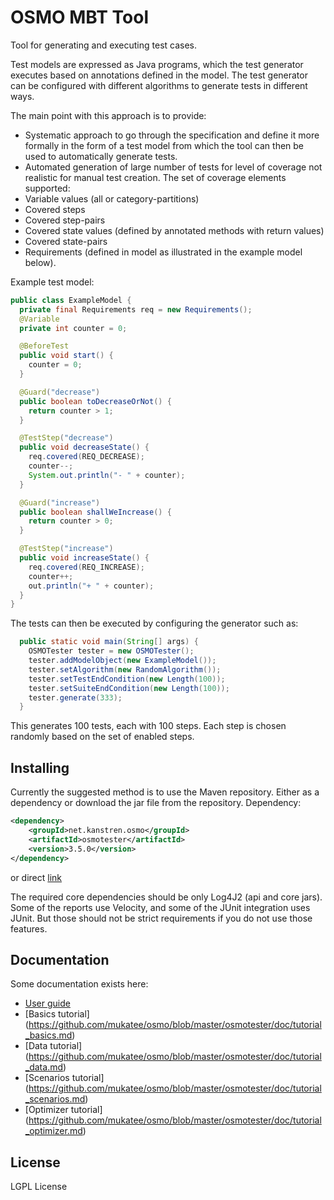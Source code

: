 OSMO MBT Tool
=============

Tool for generating and executing test cases.

Test models are expressed as Java programs, which the test generator executes based on annotations defined in the model.
The test generator can be configured with different algorithms to generate tests in different ways.

The main point with this approach is to provide:
- Systematic approach to go through the specification and define it more formally in the form of a test model from
  which the tool can then be used to automatically generate tests.
- Automated generation of large number of tests for level of coverage not realistic for manual test creation.
  The set of coverage elements supported:
 - Variable values (all or category-partitions)
 - Covered steps
 - Covered step-pairs
 - Covered state values (defined by annotated methods with return values)
 - Covered state-pairs
 - Requirements (defined in model as illustrated in the example model below).

Example test model:

```java
public class ExampleModel {
  private final Requirements req = new Requirements();
  @Variable
  private int counter = 0;

  @BeforeTest
  public void start() {
    counter = 0;
  }

  @Guard("decrease")
  public boolean toDecreaseOrNot() {
    return counter > 1;
  }

  @TestStep("decrease")
  public void decreaseState() {
    req.covered(REQ_DECREASE);
    counter--;
    System.out.println("- " + counter);
  }

  @Guard("increase")
  public boolean shallWeIncrease() {
    return counter > 0;
  }

  @TestStep("increase")
  public void increaseState() {
    req.covered(REQ_INCREASE);
    counter++;
    out.println("+ " + counter);
  }
}
```

The tests can then be executed by configuring the generator such as:

```java
  public static void main(String[] args) {
    OSMOTester tester = new OSMOTester();
    tester.addModelObject(new ExampleModel());
    tester.setAlgorithm(new RandomAlgorithm());
    tester.setTestEndCondition(new Length(100));
    tester.setSuiteEndCondition(new Length(100));
    tester.generate(333);
  }
```

This generates 100 tests, each with 100 steps. Each step is chosen randomly based on the set of enabled steps.

Installing
----------

Currently the suggested method is to use the Maven repository. Either as a dependency or download the jar file from the repository.
Dependency:

```xml
<dependency>
	<groupId>net.kanstren.osmo</groupId>
	<artifactId>osmotester</artifactId>
	<version>3.5.0</version>
</dependency>
```

or direct [link](http://central.maven.org/maven2/net/kanstren/osmo/osmotester/3.5.0/osmotester-3.5.0.jar)

The required core dependencies should be only Log4J2 (api and core jars).
Some of the reports use Velocity, and some of the JUnit integration uses JUnit. But those should not be strict requirements if you do not use those features.

Documentation
-------------

Some documentation exists here:

 - [User guide](https://github.com/mukatee/osmo/blob/master/osmotester/doc/osmo_guide.md)
 - [Basics tutorial] (https://github.com/mukatee/osmo/blob/master/osmotester/doc/tutorial_basics.md)
 - [Data tutorial] (https://github.com/mukatee/osmo/blob/master/osmotester/doc/tutorial_data.md)
 - [Scenarios tutorial] (https://github.com/mukatee/osmo/blob/master/osmotester/doc/tutorial_scenarios.md)
 - [Optimizer tutorial] (https://github.com/mukatee/osmo/blob/master/osmotester/doc/tutorial_optimizer.md)

License
-------

LGPL License

